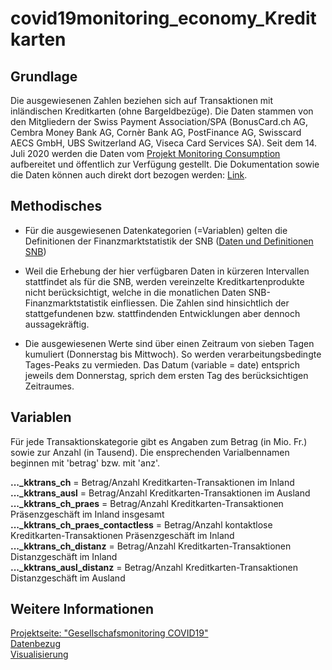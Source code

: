 # covid19monitoring_economy_Kreditkarten

## Grundlage
Die ausgewiesenen Zahlen beziehen sich auf Transaktionen mit inländischen Kreditkarten (ohne Bargeldbezüge). Die Daten stammen von den Mitgliedern der Swiss Payment Association/SPA (BonusCard.ch AG, Cembra Money Bank AG, Cornèr Bank AG, PostFinance AG, Swisscard AECS GmbH, UBS Switzerland AG, Viseca Card Services SA). Seit dem 14. Juli 2020 werden die Daten vom [Projekt Monitoring Consumption](https://public.tableau.com/profile/monitoringconsumptionswitzerland#!/) aufbereitet und öffentlich zur Verfügung gestellt. Die Dokumentation sowie die Daten können auch direkt dort bezogen werden: [Link](https://drive.switch.ch/index.php/s/PSg7Y8Za5LmQ5dn).

## Methodisches

* Für die ausgewiesenen Datenkategorien (=Variablen) gelten die Definitionen der Finanzmarktstatistik der SNB ([Daten und Definitionen SNB](https://data.snb.ch/de/topics/finma#!/cube/zavezaluba)) 

*  Weil die Erhebung der hier verfügbaren Daten in kürzeren Intervallen stattfindet als für die SNB, werden vereinzelte Kreditkartenprodukte nicht berücksichtigt, welche in die monatlichen Daten SNB-Finanzmarktstatistik einfliessen. Die Zahlen sind hinsichtlich der stattgefundenen bzw. stattfindenden Entwicklungen aber dennoch aussagekräftig. 

* Die ausgewiesenen Werte sind über einen Zeitraum von sieben Tagen kumuliert (Donnerstag bis Mittwoch). So werden verarbeitungsbedingte Tages-Peaks zu vermieden. Das Datum (variable = date) entsprich jeweils dem Donnerstag, sprich dem ersten Tag des berücksichtigen Zeitraumes.

## Variablen
Für jede Transaktionskategorie gibt es Angaben zum Betrag (in Mio. Fr.) sowie zur Anzahl (in Tausend). Die ensprechenden Varialbennamen beginnen mit 'betrag' bzw. mit 'anz'. <br>

**..._kktrans_ch** = Betrag/Anzahl Kreditkarten-Transaktionen im Inland <br>
**..._kktrans_ausl** = Betrag/Anzahl Kreditkarten-Transaktionen im Ausland <br>
**..._kktrans_ch_praes** = 	Betrag/Anzahl Kreditkarten-Transaktionen Präsenzgeschäft im Inland insgesamt <br>
**..._kktrans_ch_praes_contactless** = Betrag/Anzahl  kontaktlose Kreditkarten-Transaktionen Präsenzgeschäft im Inland <br>
**..._kktrans_ch_distanz** =	Betrag/Anzahl  Kreditkarten-Transaktionen Distanzgeschäft im Inland <br>
**..._kktrans_ausl_distanz** =	Betrag/Anzahl  Kreditkarten-Transaktionen Distanzgeschäft im Ausland <br>


## Weitere Informationen 
[Projektseite: "Gesellschafsmonitoring COVID19"](https://github.com/statistikZH/covid19monitoring) <br>
[Datenbezug](https://www.web.statistik.zh.ch/covid19_indikatoren_uebersicht/#/) <br>
[Visualisierung](https://www.web.statistik.zh.ch/cms_vis/covid19_indikatoren/) <br>






